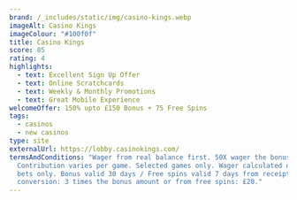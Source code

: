 ```yaml
---
brand: /_includes/static/img/casino-kings.webp
imageAlt: Casino Kings
imageColour: "#100f0f"
title: Casino Kings
score: 85
rating: 4
highlights:
  - text: Excellent Sign Up Offer
  - text: Online Scratchcards
  - text: Weekly & Monthly Promotions
  - text: Great Mobile Experience
welcomeOffer: 150% upto £150 Bonus + 75 Free Spins
tags:
  - casinos
  - new casinos
type: site
externalUrl: https://lobby.casinokings.com/
termsAndConditions: "Wager from real balance first. 50X wager the bonus.
  Contribution varies per game. Selected games only. Wager calculated on bonus
  bets only. Bonus valid 30 days / Free spins valid 7 days from receipt. Max
  conversion: 3 times the bonus amount or from free spins: £20."
---
```

